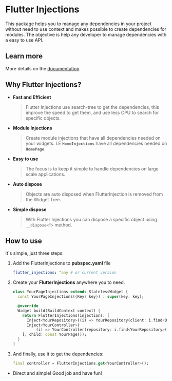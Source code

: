 # Flutter Injections
This package helps you to manage any dependencies in your project without need to use context and makes possible to create dependencies for modules. The objective is help any developer to manage dependencies with a easy to use API.

## Learn more

More details on the [documentation](https://gabuldev-packages.web.app/).

## Why Flutter Injections?

- __Fast and Efficient__
  > Flutter Injections use search-tree to get the dependencies, this improve the speed to get them, and use less CPU to search for specific objects.
- __Module Injections__
  > Create module injections that have all dependencies needed on your widgets. I.E __`HomeInjections`__ have all dependencies needed on __`HomePage`__.
- __Easy to use__
  > The focus is to keep it simple to handle dependencies on large scale applications.
- __Auto dispose__
  > Objects are auto disposed when FlutterInjection is removed from the Widget Tree.
- __Simple dispose__
  > With Flutter Injections you can dispose a specific object using `__dispose<T>` method.


## How to use

It`s simple, just three steps:

 1. Add the FlutterInjections to __pubspec.yaml__ file
    ```yaml
    flutter_injections: ^any # or current version
    ```

2. Create your __FlutterInjections__ anywhere you to need.
    ```dart
    class YourPageInjections extends StatelessWidget {
      const YourPageInjections({Key? key}) : super(key: key);

      @override
      Widget build(BuildContext context) {
        return FlutterInjections(injections: [
          Inject<YourRepository>((i) => YourRepository(client: i.find<Dio>())),
          Inject<YourController>(
              (i) => YourController(repository: i.find<YourRepository>())),
        ], child: const YourPage());
      }
    }
    ``` 

3. And finally, use it to get the dependencies:
    ```dart
    final controller = FlutterInjections.get<YourController>();
    ```  

- Direct and simple! Good job and have fun!

